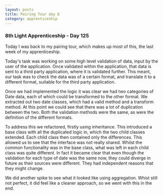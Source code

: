 ```yaml
---
layout: posts
title: Pairing Tour day 6
category: apprenticeship
---
```

### 8th Light Apprenticeship - Day 125

Today I was back to my pairing tour, which makes up most of this, the last week of my apprenticeship. 

<!--break--> 

Today's task was working on some high level validation of data, input by the user of the application. Once validated within the application, that data is sent to a third party application, where it is validated further. This meant, our task was to check the data was of a certain format, and translate it to a different format, suitable for the third party application.

Once we had implemented the logic it was clear we had two categories of Date data, each of which could be transformed to the other format. We extracted out two date classes, which had a valid method and a transform method. At this point we could see that there was a lot of duplication between the two. Both the validation methods were the same, as were the definition of the different formats.

To address this we refactored, firstly using inheritance. This introduced a base class with all the duplicated logic in, which the two child classes extended. Each child class then contained only the differences. This allowed us to see that the interface was not really shared. Whilst the common functionality was in the base class, what was left in each child class was quite different. In fact it became clear that even though the validation for each type of date was the same now, they could diverge in future as their sources were different. They had independent reasons that they might change.

We did another spike to see what it looked like using aggregation. Whist still not perfect, it did feel like a cleaner approach, so we went with this in the end. 